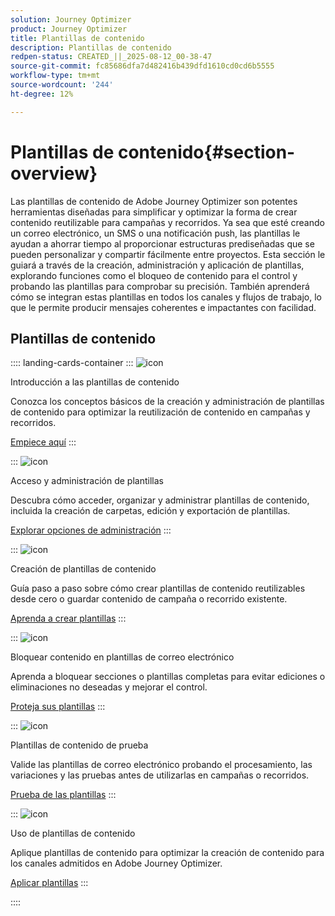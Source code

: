 ```yaml
---
solution: Journey Optimizer
product: Journey Optimizer
title: Plantillas de contenido
description: Plantillas de contenido
redpen-status: CREATED_||_2025-08-12_00-38-47
source-git-commit: fc85686dfa7d482416b439dfd1610cd0cd6b5555
workflow-type: tm+mt
source-wordcount: '244'
ht-degree: 12%

---
```



# Plantillas de contenido{#section-overview}

Las plantillas de contenido de Adobe Journey Optimizer son potentes herramientas diseñadas para simplificar y optimizar la forma de crear contenido reutilizable para campañas y recorridos. Ya sea que esté creando un correo electrónico, un SMS o una notificación push, las plantillas le ayudan a ahorrar tiempo al proporcionar estructuras prediseñadas que se pueden personalizar y compartir fácilmente entre proyectos. Esta sección le guiará a través de la creación, administración y aplicación de plantillas, explorando funciones como el bloqueo de contenido para el control y probando las plantillas para comprobar su precisión. También aprenderá cómo se integran estas plantillas en todos los canales y flujos de trabajo, lo que le permite producir mensajes coherentes e impactantes con facilidad.

## Plantillas de contenido

:::: landing-cards-container
:::
![icon](https://cdn.experienceleague.adobe.com/icons/circle-play.svg)

Introducción a las plantillas de contenido

Conozca los conceptos básicos de la creación y administración de plantillas de contenido para optimizar la reutilización de contenido en campañas y recorridos.

[Empiece aquí](../using/content-management/content-templates.md)
:::

:::
![icon](https://cdn.experienceleague.adobe.com/icons/list-check.svg)

Acceso y administración de plantillas

Descubra cómo acceder, organizar y administrar plantillas de contenido, incluida la creación de carpetas, edición y exportación de plantillas.

[Explorar opciones de administración](../using/content-management/access-content-templates.md)
:::

:::
![icon](https://cdn.experienceleague.adobe.com/icons/puzzle-piece.svg)

Creación de plantillas de contenido

Guía paso a paso sobre cómo crear plantillas de contenido reutilizables desde cero o guardar contenido de campaña o recorrido existente.

[Aprenda a crear plantillas](../using/content-management/create-content-templates.md)
:::

:::
![icon](https://cdn.experienceleague.adobe.com/icons/shield-halved.svg)

Bloquear contenido en plantillas de correo electrónico

Aprenda a bloquear secciones o plantillas completas para evitar ediciones o eliminaciones no deseadas y mejorar el control.

[Proteja sus plantillas](../using/content-management/content-locking.md)
:::

:::
![icon](https://cdn.experienceleague.adobe.com/icons/gear.svg)

Plantillas de contenido de prueba

Valide las plantillas de correo electrónico probando el procesamiento, las variaciones y las pruebas antes de utilizarlas en campañas o recorridos.

[Prueba de las plantillas](../using/content-management/test-content-templates.md)
:::

:::
![icon](https://cdn.experienceleague.adobe.com/icons/bullseye.svg)

Uso de plantillas de contenido

Aplique plantillas de contenido para optimizar la creación de contenido para los canales admitidos en Adobe Journey Optimizer.

[Aplicar plantillas](../using/content-management/use-content-templates.md)
:::

::::
